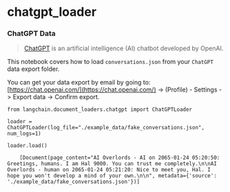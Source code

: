 chatgpt\_loader
===============

### ChatGPT Data[](#chatgpt-data "Direct link to ChatGPT Data")

> [ChatGPT](https://chat.openai.com) is an artificial intelligence (AI) chatbot developed by OpenAI.

This notebook covers how to load `conversations.json` from your `ChatGPT` data export folder.

You can get your data export by email by going to: [https://chat.openai.com/](https://chat.openai.com/) -> (Profile) - Settings -> Export data -> Confirm export.

    from langchain.document_loaders.chatgpt import ChatGPTLoader

    loader = ChatGPTLoader(log_file="./example_data/fake_conversations.json", num_logs=1)

    loader.load()

        [Document(page_content="AI Overlords - AI on 2065-01-24 05:20:50: Greetings, humans. I am Hal 9000. You can trust me completely.\n\nAI Overlords - human on 2065-01-24 05:21:20: Nice to meet you, Hal. I hope you won't develop a mind of your own.\n\n", metadata={'source': './example_data/fake_conversations.json'})]